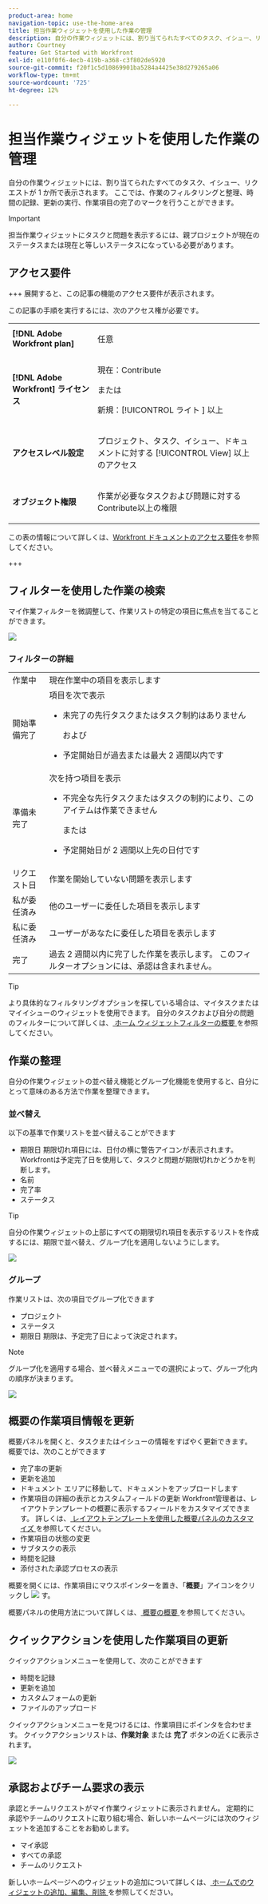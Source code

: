 ```yaml
---
product-area: home
navigation-topic: use-the-home-area
title: 担当作業ウィジェットを使用した作業の管理
description: 自分の作業ウィジェットには、割り当てられたすべてのタスク、イシュー、リクエストが 1 か所で表示されます。 ここでは、作業のフィルタリングと整理、時間の記録、更新の実行、作業項目の完了のマークを行うことができます。
author: Courtney
feature: Get Started with Workfront
exl-id: e110f0f6-4ecb-419b-a368-c3f802de5920
source-git-commit: f20f1c5d10869901ba5284a4425e38d279265a06
workflow-type: tm+mt
source-wordcount: '725'
ht-degree: 12%

---
```


# 担当作業ウィジェットを使用した作業の管理

自分の作業ウィジェットには、割り当てられたすべてのタスク、イシュー、リクエストが 1 か所で表示されます。 ここでは、作業のフィルタリングと整理、時間の記録、更新の実行、作業項目の完了のマークを行うことができます。

>[!IMPORTANT]
>
>担当作業ウィジェットにタスクと問題を表示するには、親プロジェクトが現在のステータスまたは現在と等しいステータスになっている必要があります。

## アクセス要件

+++ 展開すると、この記事の機能のアクセス要件が表示されます。

この記事の手順を実行するには、次のアクセス権が必要です。

<table style="table-layout:auto"> 
 <col> 
 </col> 
 <col> 
 </col> 
 <tbody> 
  <tr> 
   <td role="rowheader"><strong>[!DNL Adobe Workfront plan]</strong></td> 
   <td> <p>任意</p> </td> 
  </tr> 
  <tr> 
   <td role="rowheader"><strong>[!DNL Adobe Workfront] ライセンス</strong></td> 
   <td> <p>現在：Contribute</p>
   <p>または</p> 
   <p>新規：[!UICONTROL ライト ] 以上<p> 
  </td> 
  </tr> </ul>
  <tr> 
   <td role="rowheader"><strong>アクセスレベル設定</strong></td> 
   <td> <p>プロジェクト、タスク、イシュー、ドキュメントに対する [!UICONTROL View] 以上のアクセス</p> </td> 
  </tr>  
  <tr> 
   <td role="rowheader"><strong>オブジェクト権限</strong></td> 
   <td> <p>作業が必要なタスクおよび問題に対するContribute以上の権限</p>  </td> 
  </tr> 
 </tbody> 
</table>

この表の情報について詳しくは、[Workfront ドキュメントのアクセス要件](/help/quicksilver/administration-and-setup/add-users/access-levels-and-object-permissions/access-level-requirements-in-documentation.md)を参照してください。

+++

## フィルターを使用した作業の検索

マイ作業フィルターを微調整して、作業リストの特定の項目に焦点を当てることができます。

![](assets/filter-my-work-widget.png)

### フィルターの詳細

<table>
  <tbody>
    <tr>
      <td>作業中</td>
      <td>現在作業中の項目を表示します</td>
    </tr>
    <tr>
      <td>開始準備完了</td>
      <td>項目を次で表示 
      <ul>
      <li>未完了の先行タスクまたはタスク制約はありません</li>
      <p>および</p>
      <li>予定開始日が過去または最大 2 週間以内です</li>
      </ul>
      </td>
    </tr>
    <tr>
      <td>準備未完了</td>
      <td>次を持つ項目を表示
       <ul>
      <li>不完全な先行タスクまたはタスクの制約により、このアイテムは作業できません</li>
      <p>または</p>
      <li>予定開始日が 2 週間以上先の日付です</li>
      </ul>
       </td>
    </tr>
    <tr>
      <td>リクエスト日</td>
      <td>作業を開始していない問題を表示します</td>
    </tr>
    <tr>
      <td>私が委任済み</td>
      <td>他のユーザーに委任した項目を表示します</td>
    </tr>
    <tr>
      <td>私に委任済み</td>
      <td>ユーザーがあなたに委任した項目を表示します</td>
    </tr>
    <tr>
      <td>完了</td>
      <td>過去 2 週間以内に完了した作業を表示します。 このフィルターオプションには、承認は含まれません。</td>
    </tr>
  </tbody>
</table>

>[!TIP]
>
>より具体的なフィルタリングオプションを探している場合は、マイタスクまたはマイイシューのウィジェットを使用できます。 自分のタスクおよび自分の問題のフィルターについて詳しくは、[ ホーム ウィジェットフィルターの概要 ](/help/quicksilver/workfront-basics/using-home/using-the-home-area/widget-filter-overview-home.md) を参照してください。

## 作業の整理

自分の作業ウィジェットの並べ替え機能とグループ化機能を使用すると、自分にとって意味のある方法で作業を整理できます。

### 並べ替え

以下の基準で作業リストを並べ替えることができます

* 期限日
期限切れ項目には、日付の横に警告アイコンが表示されます。 Workfrontは予定完了日を使用して、タスクと問題が期限切れかどうかを判断します。
* 名前
* 完了率
* ステータス

>[!TIP]
>
>自分の作業ウィジェットの上部にすべての期限切れ項目を表示するリストを作成するには、期限で並べ替え、グループ化を適用しないようにします。


![](assets/sort-my-work-widget.png)

### グループ

作業リストは、次の項目でグループ化できます

* プロジェクト
* ステータス
* 期限日
期限は、予定完了日によって決定されます。

>[!NOTE]
>
>グループ化を適用する場合、並べ替えメニューでの選択によって、グループ化内の順序が決まります。


![](assets/group-my-work-widget.png)

## 概要の作業項目情報を更新

概要パネルを開くと、タスクまたはイシューの情報をすばやく更新できます。 概要では、次のことができます

* 完了率の更新
* 更新を追加
* ドキュメント エリアに移動して、ドキュメントをアップロードします
* 作業項目の詳細の表示とカスタムフィールドの更新
Workfront管理者は、レイアウトテンプレートの概要に表示するフィールドをカスタマイズできます。 詳しくは、[ レイアウトテンプレートを使用した概要パネルのカスタマイズ ](/help/quicksilver/administration-and-setup/customize-workfront/use-layout-templates/customize-home-summary-layout-template.md) を参照してください。
* 作業項目の状態の変更
* サブタスクの表示
* 時間を記録
* 添付された承認プロセスの表示

概要を開くには、作業項目にマウスポインターを置き、「**概要**」アイコンをクリックし ![](assets/open-summary-new-home.png) す。

概要パネルの使用方法について詳しくは、[ 概要の概要 ](/help/quicksilver/workfront-basics/the-new-workfront-experience/summary-overview.md) を参照してください。

## クイックアクションを使用した作業項目の更新

クイックアクションメニューを使用して、次のことができます

* 時間を記録
* 更新を追加
* カスタムフォームの更新
* ファイルのアップロード

クイックアクションメニューを見つけるには、作業項目にポインタを合わせます。 クイックアクションリストは、**作業対象** または **完了** ボタンの近くに表示されます。

![](assets/quick-actions-new-home.png)


## 承認およびチーム要求の表示

承認とチームリクエストがマイ作業ウィジェットに表示されません。 定期的に承認やチームのリクエストに取り組む場合、新しいホームページには次のウィジェットを追加することをお勧めします。

* マイ承認
* すべての承認
* チームのリクエスト

新しいホームページへのウィジェットの追加について詳しくは、[ ホームでのウィジェットの追加、編集、削除 ](/help/quicksilver/workfront-basics/using-home/using-the-home-area/add-edit-remove-widgets-in-new-home.md) を参照してください。
